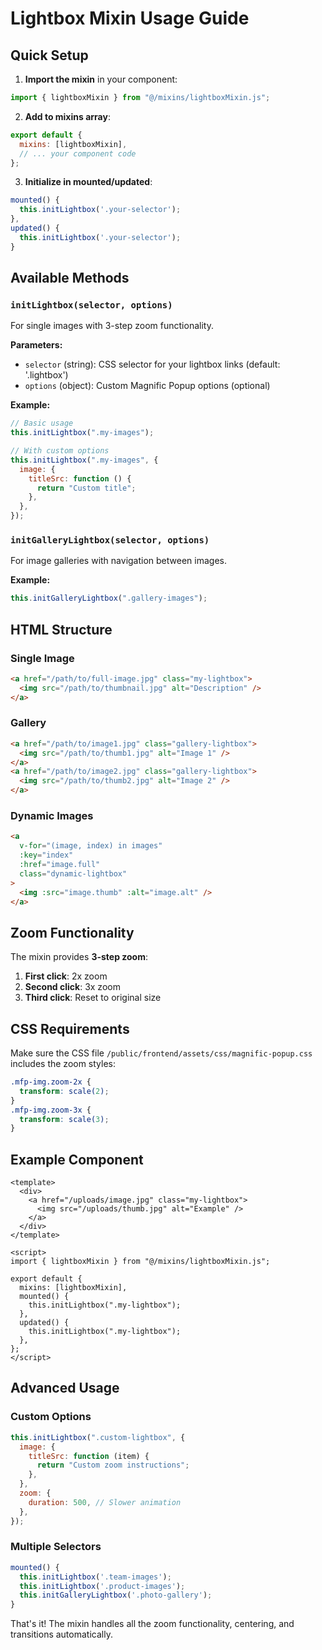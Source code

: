 # Lightbox Mixin Usage Guide

## Quick Setup

1. **Import the mixin** in your component:

```javascript
import { lightboxMixin } from "@/mixins/lightboxMixin.js";
```

2. **Add to mixins array**:

```javascript
export default {
  mixins: [lightboxMixin],
  // ... your component code
};
```

3. **Initialize in mounted/updated**:

```javascript
mounted() {
  this.initLightbox('.your-selector');
},
updated() {
  this.initLightbox('.your-selector');
}
```

## Available Methods

### `initLightbox(selector, options)`

For single images with 3-step zoom functionality.

**Parameters:**

- `selector` (string): CSS selector for your lightbox links (default: '.lightbox')
- `options` (object): Custom Magnific Popup options (optional)

**Example:**

```javascript
// Basic usage
this.initLightbox(".my-images");

// With custom options
this.initLightbox(".my-images", {
  image: {
    titleSrc: function () {
      return "Custom title";
    },
  },
});
```

### `initGalleryLightbox(selector, options)`

For image galleries with navigation between images.

**Example:**

```javascript
this.initGalleryLightbox(".gallery-images");
```

## HTML Structure

### Single Image

```html
<a href="/path/to/full-image.jpg" class="my-lightbox">
  <img src="/path/to/thumbnail.jpg" alt="Description" />
</a>
```

### Gallery

```html
<a href="/path/to/image1.jpg" class="gallery-lightbox">
  <img src="/path/to/thumb1.jpg" alt="Image 1" />
</a>
<a href="/path/to/image2.jpg" class="gallery-lightbox">
  <img src="/path/to/thumb2.jpg" alt="Image 2" />
</a>
```

### Dynamic Images

```html
<a
  v-for="(image, index) in images"
  :key="index"
  :href="image.full"
  class="dynamic-lightbox"
>
  <img :src="image.thumb" :alt="image.alt" />
</a>
```

## Zoom Functionality

The mixin provides **3-step zoom**:

1. **First click**: 2x zoom
2. **Second click**: 3x zoom
3. **Third click**: Reset to original size

## CSS Requirements

Make sure the CSS file `/public/frontend/assets/css/magnific-popup.css` includes the zoom styles:

```css
.mfp-img.zoom-2x {
  transform: scale(2);
}
.mfp-img.zoom-3x {
  transform: scale(3);
}
```

## Example Component

```vue
<template>
  <div>
    <a href="/uploads/image.jpg" class="my-lightbox">
      <img src="/uploads/thumb.jpg" alt="Example" />
    </a>
  </div>
</template>

<script>
import { lightboxMixin } from "@/mixins/lightboxMixin.js";

export default {
  mixins: [lightboxMixin],
  mounted() {
    this.initLightbox(".my-lightbox");
  },
  updated() {
    this.initLightbox(".my-lightbox");
  },
};
</script>
```

## Advanced Usage

### Custom Options

```javascript
this.initLightbox(".custom-lightbox", {
  image: {
    titleSrc: function (item) {
      return "Custom zoom instructions";
    },
  },
  zoom: {
    duration: 500, // Slower animation
  },
});
```

### Multiple Selectors

```javascript
mounted() {
  this.initLightbox('.team-images');
  this.initLightbox('.product-images');
  this.initGalleryLightbox('.photo-gallery');
}
```

That's it! The mixin handles all the zoom functionality, centering, and transitions automatically.
